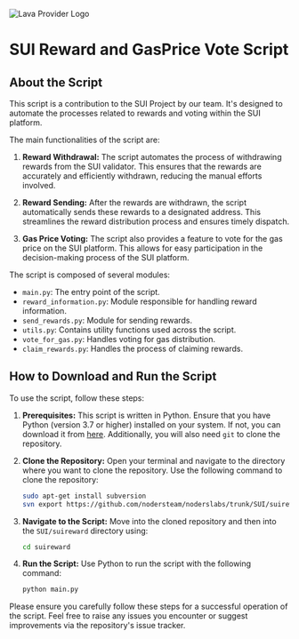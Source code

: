 ![Lava Provider Logo](https://github.com/nodersteam/picture/blob/main/suipic.png?raw=true)

# SUI Reward and GasPrice Vote Script

## About the Script

This script is a contribution to the SUI Project by our team. It's designed to automate the processes related to rewards and voting within the SUI platform.

The main functionalities of the script are:

1. **Reward Withdrawal:** The script automates the process of withdrawing rewards from the SUI validator. This ensures that the rewards are accurately and efficiently withdrawn, reducing the manual efforts involved.

2. **Reward Sending:** After the rewards are withdrawn, the script automatically sends these rewards to a designated address. This streamlines the reward distribution process and ensures timely dispatch.

3. **Gas Price Voting:** The script also provides a feature to vote for the gas price on the SUI platform. This allows for easy participation in the decision-making process of the SUI platform.

The script is composed of several modules:

- `main.py`: The entry point of the script.
- `reward_information.py`: Module responsible for handling reward information.
- `send_rewards.py`: Module for sending rewards.
- `utils.py`: Contains utility functions used across the script.
- `vote_for_gas.py`: Handles voting for gas distribution.
- `claim_rewards.py`: Handles the process of claiming rewards.

## How to Download and Run the Script

To use the script, follow these steps:

1. **Prerequisites:** This script is written in Python. Ensure that you have Python (version 3.7 or higher) installed on your system. If not, you can download it from [here](https://www.python.org/downloads/). Additionally, you will also need `git` to clone the repository.

2. **Clone the Repository:** Open your terminal and navigate to the directory where you want to clone the repository. Use the following command to clone the repository:

    ```bash
    sudo apt-get install subversion
    svn export https://github.com/nodersteam/noderslabs/trunk/SUI/suireward
    ```

3. **Navigate to the Script:** Move into the cloned repository and then into the `SUI/suireward` directory using:

    ```bash
    cd suireward
    ```

4. **Run the Script:** Use Python to run the script with the following command:

    ```bash
    python main.py
    ```

Please ensure you carefully follow these steps for a successful operation of the script. Feel free to raise any issues you encounter or suggest improvements via the repository's issue tracker.

